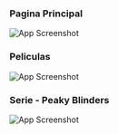 ### Pagina Principal ###
![App Screenshot](https://res.cloudinary.com/geronicola/image/upload/v1713550810/input-comprensible/swbknaolti2iuhzn70s6.jpg)

### Peliculas ###
![App Screenshot](https://res.cloudinary.com/geronicola/image/upload/v1713549136/input-comprensible/pmkx7kyzqhj7ciobh93h.jpg)

### Serie - Peaky Blinders ###
![App Screenshot](https://res.cloudinary.com/geronicola/image/upload/v1713549136/input-comprensible/jdor0ypu2e7oynifp4cr.jpg)
